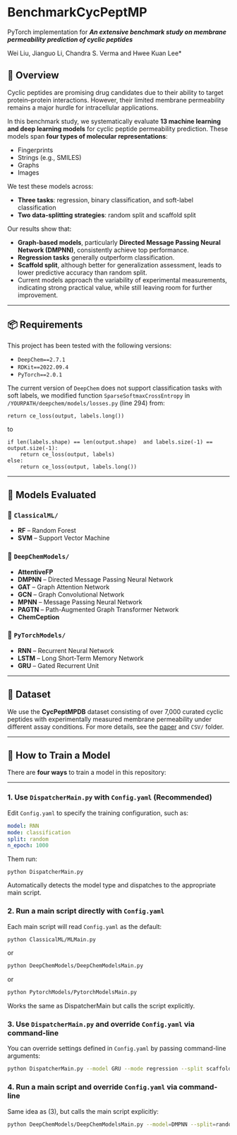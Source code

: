 # BenchmarkCycPeptMP
PyTorch implementation for *__An extensive benchmark study on membrane permeability prediction of cyclic peptides__* <br />

Wei Liu, Jianguo Li, Chandra S. Verma and Hwee Kuan Lee*


## 🧬 Overview

Cyclic peptides are promising drug candidates due to their ability to target protein–protein interactions. However, their limited membrane permeability remains a major hurdle for intracellular applications. 

In this benchmark study, we systematically evaluate **13 machine learning and deep learning models** for cyclic peptide permeability prediction. These models span **four types of molecular representations**:  
- Fingerprints  
- Strings (e.g., SMILES)  
- Graphs  
- Images  

We test these models across:
- **Three tasks**: regression, binary classification, and soft-label classification  
- **Two data-splitting strategies**: random split and scaffold split  

Our results show that:
- **Graph-based models**, particularly **Directed Message Passing Neural Network (DMPNN)**, consistently achieve top performance.  
- **Regression tasks** generally outperform classification.  
- **Scaffold split**, although better for generalization assessment, leads to lower predictive accuracy than random split.  
- Current models approach the variability of experimental measurements, indicating strong practical value, while still leaving room for further improvement.

---
## 📦 Requirements

This project has been tested with the following versions:

- `DeepChem==2.7.1`  
- `RDKit==2022.09.4`  
- `PyTorch==2.0.1`

The current version of `DeepChem` does not support classification tasks with soft labels, we modified
function `SparseSoftmaxCrossEntropy` in `/YOURPATH/deepchem/models/losses.py` (line 294) from:
```
return ce_loss(output, labels.long())
```
to

```
if len(labels.shape) == len(output.shape)  and labels.size(-1) == output.size(-1):
    return ce_loss(output, labels)
else:
    return ce_loss(output, labels.long())
```
---

## 🧪 Models Evaluated

### 📁 `ClassicalML/`
- **RF** – Random Forest  
- **SVM** – Support Vector Machine

### 📁 `DeepChemModels/`
- **AttentiveFP**   
- **DMPNN** – Directed Message Passing Neural Network  
- **GAT** – Graph Attention Network  
- **GCN** – Graph Convolutional Network  
- **MPNN** – Message Passing Neural Network  
- **PAGTN** – Path-Augmented Graph Transformer Network  
- **ChemCeption**
### 📁 `PyTorchModels/`
- **RNN** – Recurrent Neural Network  
- **LSTM** – Long Short-Term Memory Network  
- **GRU** – Gated Recurrent Unit

---

## 📂 Dataset

We use the **CycPeptMPDB** dataset consisting of over 7,000 curated cyclic peptides with experimentally measured membrane permeability under different assay conditions. For more details, see the [paper](#) and `CSV/` folder.

---

## 🚀 How to Train a Model

There are **four ways** to train a model in this repository:

---

### 1. Use `DispatcherMain.py` with `Config.yaml` (**Recommended**)

Edit `Config.yaml` to specify the training configuration, such as:

```yaml
model: RNN
mode: classification
split: random
n_epoch: 1000
```
Them run:
```
python DispatcherMain.py
```
Automatically detects the model type and dispatches to the appropriate main script.


### 2. Run a main script directly with `Config.yaml`

Each main script will read `Config.yaml` as the default:

```bash
python ClassicalML/MLMain.py
```
or
```bash
python DeepChemModels/DeepChemModelsMain.py
```
or
```bash
python PytorchModels/PytorchModelsMain.py
```
Works the same as DispatcherMain but calls the script explicitly.

### 3. Use `DispatcherMain.py` and override `Config.yaml` via command-line

You can override settings defined in `Config.yaml` by passing command-line arguments:

```bash
python DispatcherMain.py --model GRU --mode regression --split scaffold --n_epoch 2000
```

### 4. Run a main script and override `Config.yaml` via command-line

Same idea as (3), but calls the main script explicitly:

```bash
python DeepChemModels/DeepChemModelsMain.py --model=DMPNN --split=random --mode=soft --batch_size=128
```
